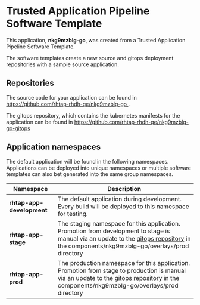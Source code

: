 # Trusted Application Pipeline Software Template

This application, **nkg9mzblg-go**, was created from a Trusted Application Pipeline Software Template.

The software templates create a new source and gitops deployment repositories with a sample source application. 

## Repositories

The source code for your application can be found in [https://github.com/rhtap-rhdh-qe/nkg9mzblg-go ](https://github.com/rhtap-rhdh-qe/nkg9mzblg-go ).
 
The gitops repository, which contains the kubernetes manifests for the application can be found in 
[https://github.com/rhtap-rhdh-qe/nkg9mzblg-go-gitops ](https://github.com/rhtap-rhdh-qe/nkg9mzblg-go-gitops ) 

## Application namespaces 

The default application will be found in the following namespaces. Applications can be deployed into unique namespaces or multiple software templates can also bet generated into the same group namespaces.  

|  Namespace   |  Description   |  
| -------- | -------- |   
| **rhtap-app-development** | The default application during development. Every build will be deployed to this namespace for testing. | 
| **rhtap-app-stage** | The staging namespace for this application. Promotion from development to stage is manual via an update to the [gitops repository](https://github.com/rhtap-rhdh-qe/nkg9mzblg-go-gitops ) in the components/nkg9mzblg-go/overlays/prod directory |  
| **rhtap-app-prod** | The production namespace for this application. Promotion from stage to production is manual via an update to the [gitops repository](https://github.com/rhtap-rhdh-qe/nkg9mzblg-go-gitops ) in the components/nkg9mzblg-go/overlays/prod directory | 